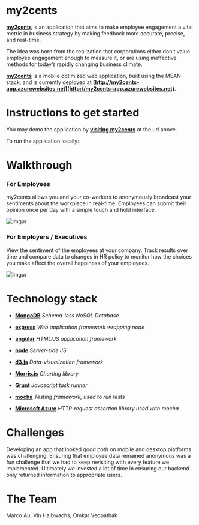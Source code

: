 my2cents
============

**[my2cents](http://my2cents-app.azurewebsites.net)** is an application that aims to make employee engagement a vital metric in business strategy by making feedback more accurate, precise, and real-time.

The idea was born from the realization that corporations either don’t value employee engagement enough to measure it, or are using ineffective methods for today’s rapidly changing business climate.

**[my2cents](http://my2cents-app.azurewebsites.net)** is a mobile optimized web application, built using the MEAN stack, and is currently deployed at **[http://my2cents-app.azurewebsites.net](http://my2cents-app.azurewebsites.net)**.


Instructions to get started
==============================

You may demo the application by  **[visiting my2cents](http://my2cents-app.azurewebsites.net)**  at the url above.

To run the application locally:


Walkthrough
==================

### For Employees

my2cents allows you and your co-workers to anonymously broadcast your sentiments about the workplace in real-time. Employees can submit their opinion once per day with a simple touch and hold interface.

![Imgur](http://imgur.com/LoGoeoD)

### For Employers / Executives

View the sentiment of the employees at your company.  Track results over time and compare data to changes in HR policy to monitor how the choices you make affect the overall happiness of your employees.

![Imgur](http://imgur.com/IqoE4z9)


Technology stack
============


* **[MongoDB](http://neo4j.org)** *Schema-less NoSQL Database*

* **[express](http://expressjs.com)** *Web application framework wrapping node*

* **[angular](http://angularjs.org)** *HTML/JS application framework*

* **[node](http://nodejs.org)** *Server-side JS*

* **[d3.js](http://d3js.org)** *Data-visualization framework*

* **[Morris.js](http://morrisjs.github.io/morris.js/index.html)** *Charting library* 

* **[Grunt](http://gruntjs.com/)** *Javascript task runner*

* **[mocha](http://visionmedia.github.io/mocha/)** *Testing framework, used to run tests*

* **[Microsoft Azure](https://www.npmjs.org/package/supertest)** *HTTP-request assertion library used with mocha* 



Challenges
==================

Developing an app that looked good both on mobile and desktop platforms was challenging. Ensuring that employee data remained anonymous was a fun challenge that we had to keep revisiting with every feature we implemented. Ultimately we invested a lot of time in ensuring our backend only returned information to appropriate users. 

The Team
==================

Marco Au, Vin Halbwachs, Omkar Vedpathak 
